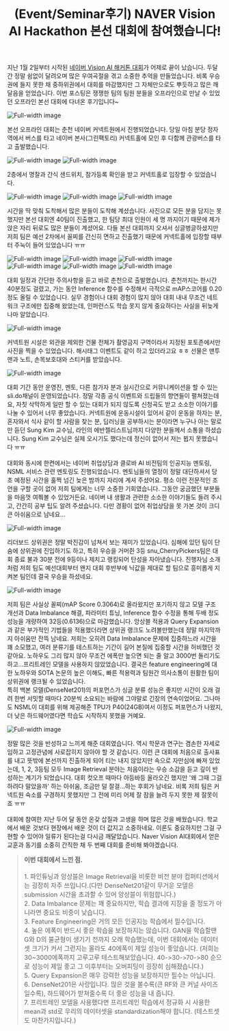 ﻿---
layout: post
title: "(Event/Seminar후기) NAVER Vision AI Hackathon 본선 대회에 참여했습니다!"
tags: [ML, DL, NAVER NSML, Competition]
categories: [Event&Seminar]
comments: true
sitemap: true
image: /assets/img/devlog/event/NaverVisionAIHack/3.jpg
accent_image: 
  background: url('/assets/img/sidebar-bg.gif') center/cover
  overlay: false
accent_color: '#ccc'
theme_color: '#ccc'
description: >
  지난 2019년 1월 2일부터 시작된 네이버 Vision AI 해커톤 대회에 두달간 참여하며 겪은 소중한 경험을 나눕니다. 비록 우승권에 들지 못한 채 대회를 마감했지만 그 자체로 많은 깨달음을 얻을 수 있었습니다. 쟁쟁한 팀의 팀원 분들을 오프라인에서 만날 수 있었던 본선 대회에 다녀온 후기입니다. 
related_posts:
    - /devlog/_posts/Event&Seminar/2019-02-23-NAVERVisionAIHack.md
# invert_sidebar: true
---

지난 1월 2일부터 시작된 [네이버 Vision AI 해커톤 대회](https://github.com/AiHackathon2018/AI-Vision)가 어제로 끝이 났습니다. 두달간 정말 쉼없이 달려오며 많은 우여곡절을 겪고 소중한 추억을 만들었습니다. 비록 우승권에 들지 못한 채 중하위권에서 대회를 마감했지만 그 자체만으로도 뿌듯하고 많은 깨달음을 얻었습니다. 이번 포스팅은 쟁쟁한 팀의 팀원 분들을 오프라인으로 만날 수 있었던 오프라인 본선 대회에 다녀온 후기입니다~<br>


![Full-width image](/assets/img/devlog/event/NaverVisionAIHack/1.png)<br>

본선 오프라인 대회는 춘천 네이버 커넥트원에서 진행되었습니다. 당일 아침 분당 정자역에서 버스를 타고 네이버 본사(그린팩토리) 커넥트홀에 모인 후 다함께 관광버스를 타고 출발했습니다.<br>

![Full-width image](/assets/img/devlog/event/NaverVisionAIHack/2.jpg)
![Full-width image](/assets/img/devlog/event/NaverVisionAIHack/2_1.jpg)

2층에서 명찰과 간식 샌드위치, 참가등록 확인을 받고 커넥트홀로 입장할 수 있었습니다. <br>

![Full-width image](/assets/img/devlog/event/NaverVisionAIHack/3.jpg)
![Full-width image](/assets/img/devlog/event/NaverVisionAIHack/3_1.jpg)
![Full-width image](/assets/img/devlog/event/NaverVisionAIHack/3_2.jpg)

시간을 딱 맞춰 도착해서 많은 분들이 도착해 계셨습니다. 사진으로 모든 분을 담지는 못했지만 본선 대회엔 40팀이 진출했고, 한 팀당 최대 인원이 세 명 까지이기 때문에 제가 앉은 자리 뒤로도 많은 분들이 계셨어요. 다들 본선 대회까지 오셔서 싱글벙글하셨지만 저희 팀은 예선 2차에서 꼴찌를 간신히 면하고 진출했기 때문에 커넥트홀에 입장할 때부터 주눅이 들어 있었습니다 ㅠㅠ <br>

![Full-width image](/assets/img/devlog/event/NaverVisionAIHack/4.jpg)
![Full-width image](/assets/img/devlog/event/NaverVisionAIHack/4_1.jpg)
![Full-width image](/assets/img/devlog/event/NaverVisionAIHack/4_2.jpg)
![Full-width image](/assets/img/devlog/event/NaverVisionAIHack/4_3.jpg)
![Full-width image](/assets/img/devlog/event/NaverVisionAIHack/4_4.jpg)
![Full-width image](/assets/img/devlog/event/NaverVisionAIHack/4_5.jpg)

대회 일정과 간단한 주의사항을 듣고 바로 춘천으로 출발했습니다. 춘천까지는 한시간 40분정도 걸렸고, 가는 동안 Inference 함수를 수정해서 극적으로 mAP스코어를 0.20정도 올릴 수 있었습니다. 실무 경험이나 대회 경험이 많지 않아 대회 내내 무조건 네트워크 구조에만 집중해 왔었는데, 인퍼런스도 학습 못지 않게 중요하다는 사실을 뒤늦게나마 알았습니다. <br>

![Full-width image](/assets/img/devlog/event/NaverVisionAIHack/5.png)


커넥트원 시설은 외관을 제외한 건물 전체가 촬영금지 구역이라서 지정된 포토존에서만 사진을 찍을 수 있었습니다. 해시태그 이벤트도 같이 하고 있더라고요 ㅎㅎ 선물은 맨투맨과 노트, 손목보호대와 스티커를 받았습니다. <br>

![Full-width image](/assets/img/devlog/event/NaverVisionAIHack/6.png)


대회 기간 동안 운영진, 멘토, 다른 참가자 분과 실시간으로 커뮤니케이션을 할 수 있는 sli.do채널이 운영되었습니다. 정말 각종 공식 이벤트와 드립들의 향연들이 펼쳐졌는데요, 자칫 삭막하게 일만 할 수 있는 대회가 되지 않도록 신청곡도 받고 소소한 이야기를 나눌 수 있어서 너무 좋았습니다. 커넥트원에 운동시설이 있어서 같이 운동을 하자는 분, 혼자와서 식사 같이 할 사람을 찾는 분, 딥러닝을 공부하시는 분이라면 누구나 아는 말로만 듣던 Sung Kim 교수님, 라인의 에반젤리스트님까지 다양한 분들께서 소통을 하셨습니다. Sung Kim 교수님은 실제 오시기도 했다는데 정신이 없어서 저는 뵙지 못했습니다 ㅠㅠ<br><br>
대회와 동시에 한켠에서는 네이버 취업상담과 클로바 AI 비전팀의 인공지능 멘토링, NSML 서비스 관련 멘토링도 진행되었습니다. 멘토님들의 열정이 정말 대단하셔서 당초 예정된 시간을 훌쩍 넘긴 늦은 밤까지 자리에 계셔 주셨어요. 평소 이런 전문적인 조언을 구할 곳이 없어 저희 팀에게는 너무 소중한 기회였습니다. 그동안 궁금했던 부분들을 마음껏 여쭤볼 수 있었거든요. 네이버 내 생활과 관련한 소소한 이야기들도 들려 주시고, 간간히 공부 팁도 알려 주셨습니다. 다만 경황이 없어 취업상담을 못 가본 것이 크디큰 아쉬움으로 남네요...<br>

![Full-width image](/assets/img/devlog/event/NaverVisionAIHack/7.png)


리더보드 상위권은 정말 박진감이 넘쳐서 보는 재미가 있었습니다. 심해에 있던 팀이 단숨에 상위권에 진입하기도 하고, 특히 우승을 거머쥔 3등 snu_CherryPickers팀은 대회 종료 불과 30분 전에 9등이나 제치고 랭킹되어 탄성을 자아냈습니다. 진행자님 소개처럼 저희 팀도 예선대회부터 왠지 대회 후반부에 닉값을 제대로 할 팀으로 흥미롭게 지켜본 팀인데 결국 우승을 하셨네요. <br>

![Full-width image](/assets/img/devlog/event/NaverVisionAIHack/8.jpg)


저희 팀은 사실상 꼴찌(mAP Score 0.3064)로 올라왔지만 포기하지 않고 모델 구조 개선과 Data Imbalance 해결, 파라미터 튜닝, Inference 함수 수정을 통해 두배 정도 성능을 개량하여 32등(0.6136)으로 마감했습니다. 앙상블 적용과 Query Expansion과 같은 부가적인 기법들을 적용했더라면 상위권 랭크도 노려볼만했는데 정말 마지막까지 아쉬움만 잔뜩 남네요. 저희는 오히려 Data Imbalance 문제에 집중하느라 시간을 꽤 소모했고, 여러 분류기를 테스트하는 기간이 길어 본질에 집중할 시간을 허비했던 것 같아요. 노하우도 그리 많지 않아 무조건 에폭만 높으면 되는 줄 알고 3000번 돌리기도 하고...프리트레인 모델을 사용하지 않았었습니다. 결국은 feature engineering에 대한 노하우와 SOTA 논문의 높은 이해도, 빠른 적용력과 팀원간 의사소통이 원활한 팀이 상위권에 랭크될 수 있었습니다.<br>
특히 백본 모델(DenseNet201)의 퍼포먼스가 싱글 분류 성능은 좋지만 시간이 오래 걸려 한번 서밋할 때마다 20분씩 소요되는 바람에 그야말로 긴장의 연속이었어요. 그나마도 NSML이 대회를 위해 제공해준 TPU가 P40(24GB)여서 이정도 퍼포먼스가 나왔지, 더 낮은 하드웨어였다면 학습도 시작하지 못했을 거예요. <br>

![Full-width image](/assets/img/devlog/event/NaverVisionAIHack/9.png)

정말 많은 것을 반성하고 느끼게 해준 대회였습니다. 역시 학문과 연구는 겸손한 자세로 임하고 고정관념에 사로잡히지 않아야 할 것 같습니다. 이런 큰 대회에 처음으로 출사표를 내고 뜻밖에 본선까지 진출하게 되어 티는 내지 않았지만 속으로 자만심에 빠져 있었는데, 1, 2, 3등팀 모두 Image Retrieval 분야는 처음이라는 우승 소감을 듣고 깊이 반성하는 계기가 되었습니다. 대회 컷오프 때마다 아등바등 올라오긴 했지만 '왜 그때 그걸 하려다 말았을까' 하는 아쉬움, 조금만 덜 잘걸...하는 후회가 남네요. 비록 저희 팀은 커넥트원 숙소를 구경하지 못했지만 그 전에 미리 어제 잘 잠을 늘려 두지 못한 제 잘못이죠 ㅠㅠ<br><br>
대회에 참여한 지난 두어 달 동안 온갖 삽질과 고생을 하며 많은 것을 배웠습니다. 학교에서 배운 것보다 현장에서 배운 것이 더 값지고 소중하네요. 이론도 중요하지만 그걸 구현할 수 있어야 일류가 된다는걸 다시금 깨달았습니다. Naver Vision AI대회에서 얻은 교훈과 동기를 소중히 간직한 채 두 번째 대회를 준비해 봐야겠습니다. <br>

<Blockquote>
<span style="font-size:11pt">
<b>이번 대회에서 느낀 점.</b><br><br>
1. 파인튜닝과 앙상블은 Image Retrieval을 비롯한 비전 분야 컴퍼티션에서는 굉장히 자주 쓰입니다.(다만 DenseNet201같이 무거운 모델은 submission 시간을 초과할 수 있어 앙상블이 위험합니다.)<br>
2. Data Imbalance 문제는 꽤 중요하지만, 학습 결과에 지장을 줄 정도가 아니라면 중요도 비중이 낮습니다.<br>
3. Feature Engineering은 거의 모든 인공지능 학습에서 필수입니다.<br>
4. 높은 에폭이 반드시 좋은 학습을 보장하지는 않습니다. GAN을 학습할땐 G와 D의 불균형이 생기기 전까지 오래 학습했는데, 이번 대회에서는 데이터셋 크기가 커서 그런지는 몰라도 40에폭이 제일 성능이 좋았습니다. (저희는 30~3000에폭까지 고루고루 테스트해보았습니다. 40->30->70->80 순으로 성능이 제일 좋고 그 이후부터는 오버피팅이 굉장히 심해졌습니다.)<br>
5. Query Expansion은 매우 강력한 성능을 보장하지만 필수는 아닙니다.<br>
6. DenseNet201은 사랑입니다. 많은 것을 볼수록(큰 RF와 큰 커널 사이즈일수록), 하드웨어가 받쳐줄수록 더 좋은 성능을 내 줍니다.<br>
7. 프리트레인 모델을 사용했다면 프리트레인 학습에서 정규화 시 사용한 mean과 std로 우리의 데이터셋을 standardization해야 합니다. (테스트셋도 마찬가지입니다.)<br>
</span>
</Blockquote>
